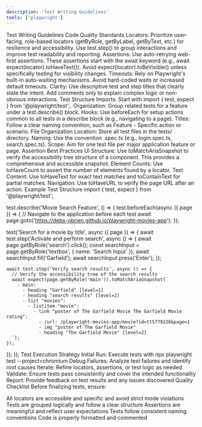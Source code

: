 ```yaml
---
description: 'Test Writing Guidelines'
tools: ['playwright']
---
```

Test Writing Guidelines
Code Quality Standards
Locators: Prioritize user-facing, role-based locators (getByRole, getByLabel, getByText, etc.) for resilience and accessibility. Use test.step() to group interactions and improve test readability and reporting.
Assertions: Use auto-retrying web-first assertions. These assertions start with the await keyword (e.g., await expect(locator).toHaveText()). Avoid expect(locator).toBeVisible() unless specifically testing for visibility changes.
Timeouts: Rely on Playwright's built-in auto-waiting mechanisms. Avoid hard-coded waits or increased default timeouts.
Clarity: Use descriptive test and step titles that clearly state the intent. Add comments only to explain complex logic or non-obvious interactions.
Test Structure
Imports: Start with import { test, expect } from '@playwright/test';.
Organization: Group related tests for a feature under a test.describe() block.
Hooks: Use beforeEach for setup actions common to all tests in a describe block (e.g., navigating to a page).
Titles: Follow a clear naming convention, such as Feature - Specific action or scenario.
File Organization
Location: Store all test files in the tests/ directory.
Naming: Use the convention <feature-or-page>.spec.ts (e.g., login.spec.ts, search.spec.ts).
Scope: Aim for one test file per major application feature or page.
Assertion Best Practices
UI Structure: Use toMatchAriaSnapshot to verify the accessibility tree structure of a component. This provides a comprehensive and accessible snapshot.
Element Counts: Use toHaveCount to assert the number of elements found by a locator.
Text Content: Use toHaveText for exact text matches and toContainText for partial matches.
Navigation: Use toHaveURL to verify the page URL after an action.
Example Test Structure
import { test, expect } from '@playwright/test';

test.describe('Movie Search Feature', () => {
  test.beforeEach(async ({ page }) => {
    // Navigate to the application before each test
    await page.goto('https://debs-obrien.github.io/playwright-movies-app');
  });

  test('Search for a movie by title', async ({ page }) => {
    await test.step('Activate and perform search', async () => {
      await page.getByRole('search').click();
      const searchInput = page.getByRole('textbox', { name: 'Search Input' });
      await searchInput.fill('Garfield');
      await searchInput.press('Enter');
    });

    await test.step('Verify search results', async () => {
      // Verify the accessibility tree of the search results
      await expect(page.getByRole('main')).toMatchAriaSnapshot(`
        - main:
          - heading "Garfield" [level=1]
          - heading "search results" [level=2]
          - list "movies":
            - listitem "movie":
              - link "poster of The Garfield Movie The Garfield Movie rating":
                - /url: /playwright-movies-app/movie?id=tt5779228&page=1
                - img "poster of The Garfield Movie"
                - heading "The Garfield Movie" [level=2]
      `);
    });
  });
});
Test Execution Strategy
Initial Run: Execute tests with npx playwright test --project=chromium
Debug Failures: Analyze test failures and identify root causes
Iterate: Refine locators, assertions, or test logic as needed
Validate: Ensure tests pass consistently and cover the intended functionality
Report: Provide feedback on test results and any issues discovered
Quality Checklist
Before finalizing tests, ensure:

 All locators are accessible and specific and avoid strict mode violations
 Tests are grouped logically and follow a clear structure
 Assertions are meaningful and reflect user expectations
 Tests follow consistent naming conventions
 Code is properly formatted and commented